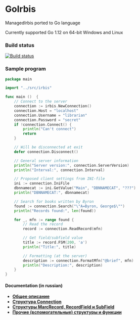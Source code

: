 # GoIrbis

ManagedIrbis ported to Go language

Currently supported Go 1.12 on 64-bit Windows and Linux

### Build status

[![Build status](https://img.shields.io/appveyor/ci/AlexeyMironov/goirbis.svg)](https://ci.appveyor.com/project/AlexeyMironov/goirbis/)

### Sample program

```go
package main

import "../src/irbis"

func main ()  {
	// Connect to the server
	connection := irbis.NewConnection()
	connection.Host = "localhost"
	connection.Username = "librarian"
	connection.Password = "secret"
	if !connection.Connect() {
		println("Can't connect")
		return
	}

	// Will be disconnected at exit
	defer connection.Disconnect()

	// General server information
	println("Server version:", connection.ServerVersion)
	println("Interval:", connection.Interval)

	// Proposed client settings from INI-file
	ini := connection.IniFile
	dbnnamecat := ini.GetValue("Main", "DBNNAMECAT", "???")
	println("DBNNAMECAT:", dbnnamecat)

	// Search for books written by Byron
	found := connection.Search("\"A=Byron, George$\"")
	println("Records found:", len(found))

	for _, mfn := range found {
		// Read the record
		record := connection.ReadRecord(mfn)

		// Get field/subfield value
		title := record.FSM(200, 'a')
		println("Title:", title)

		// Formatting (at the server)
		description := connection.FormatMfn("@brief", mfn)
		println("Description:", description)
	}
}
```

#### Documentation (in russian)

* [**Общее описание**](docs/chapter1.md)
* [**Структура Connection**](docs/chapter2.md)
* [**Структуры MarcRecord, RecordField и SubField**](docs/chapter3.md)
* [**Прочие (вспомогательные) структуры и функции**](docs/chapter4.md)

